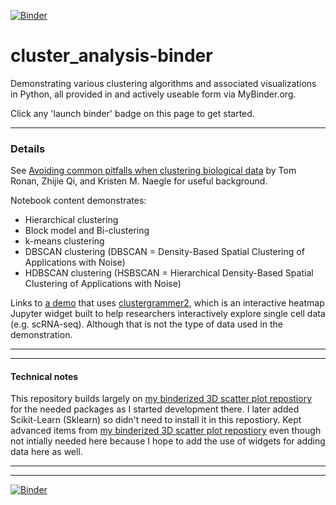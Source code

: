 [![Binder](https://mybinder.org/badge_logo.svg)](https://mybinder.org/v2/gh/fomightez/cluster_analysis-binder/master?filepath=index.ipynb)


# cluster_analysis-binder
Demonstrating various clustering algorithms and associated visualizations in Python, all provided in and actively useable form via MyBinder.org.

Click any 'launch binder' badge on this page to get started.


--------------------------

### Details


See [Avoiding common pitfalls when clustering biological data](https://stke.sciencemag.org/content/9/432/re6) by Tom Ronan, Zhijie Qi, and Kristen M. Naegle for useful background.

Notebook content demonstrates:

- Hierarchical clustering
- Block model and Bi-clustering
- k-means clustering
- DBSCAN clustering (DBSCAN = Density-Based Spatial Clustering of Applications with Noise)
- HDBSCAN clustering (HSBSCAN = Hierarchical Density-Based Spatial Clustering of Applications with Noise)



Links to [a demo](https://github.com/cornhundred/citibike-clustergrammer2) that uses [clustergrammer2](https://clustergrammer.readthedocs.io/clustergrammer2.html), which is an interactive heatmap Jupyter widget built to help researchers interactively explore single cell data (e.g. scRNA-seq). Although that is not the type of data used in the demonstration.

-----

-----

#### Technical notes

This repository builds largely on [my binderized 3D scatter plot repostiory](https://github.com/fomightez/3Dscatter_plot-binder) for the needed packages as I started development there. I later added Scikit-Learn (Sklearn) so didn't need to install it in this repostiory. Kept advanced items from [my binderized 3D scatter plot repostiory](https://github.com/fomightez/3Dscatter_plot-binder) even though not intially needed here because I hope to add the use of widgets for adding data here as well.


-----

-----


[![Binder](https://mybinder.org/badge_logo.svg)](https://mybinder.org/v2/gh/fomightez/cluster_analysis-binder/master?filepath=index.ipynb)